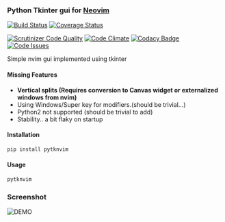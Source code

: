 
### Python Tkinter gui for [Neovim](https://github.com/neovim/neovim)

[![Build Status](https://travis-ci.org/timeyyy/pytknvim.svg?branch=master)](https://travis-ci.org/timeyyy/pytknvim)
[![Coverage Status](https://coveralls.io/repos/github/timeyyy/pytknvim/badge.svg?branch=master)](https://coveralls.io/github/timeyyy/pytknvim?branch=master)

[![Scrutinizer Code Quality](https://scrutinizer-ci.com/g/timeyyy/pytknvim/badges/quality-score.png?b=master)](https://scrutinizer-ci.com/g/timeyyy/pytknvim/?branch=master)
[![Code Climate](https://codeclimate.com/github/timeyyy/pytknvim/badges/gpa.svg)](https://codeclimate.com/github/timeyyy/pytknvim)
[![Codacy Badge](https://api.codacy.com/project/badge/Grade/9834369c3abe49fdaa4eebcc7239d17d)](https://www.codacy.com/app/timeyyy\_da\_man/pytknvim?utm\_source=github.com&amp;utm\_medium=referral&amp;utm\_content=timeyyy/pytknvim&amp;utm\_campaign=Badge\_Grade)
[![Code Issues](https://www.quantifiedcode.com/api/v1/project/6c355ec860204274b165a15393aadacf/badge.svg)](https://www.quantifiedcode.com/app/project/6c355ec860204274b165a15393aadacf)

Simple nvim gui implemented using tkinter

#### Missing Features

- **Vertical splits (Requires conversion to Canvas widget or externalized windows from nvim)**
- Using Windows/Super key for modifiers.(should be trivial...)
- Python2 not supported (should be trivial to add)
- Stability.. a bit flaky on startup

#### Installation

```sh
pip install pytknvim
```

#### Usage

```sh
pytknvim
```

### Screenshot

![DEMO](demo.png?raw=true)
